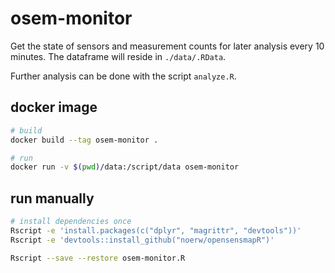 # osem-monitor

Get the state of sensors and measurement counts for later analysis every 10 minutes.
The dataframe will reside in `./data/.RData`.

Further analysis can be done with the script `analyze.R`.

## docker image
```bash
# build 
docker build --tag osem-monitor .

# run
docker run -v $(pwd)/data:/script/data osem-monitor
```

## run manually

```bash
# install dependencies once
Rscript -e 'install.packages(c("dplyr", "magrittr", "devtools"))'
Rscript -e 'devtools::install_github("noerw/opensensmapR")'

Rscript --save --restore osem-monitor.R
```
